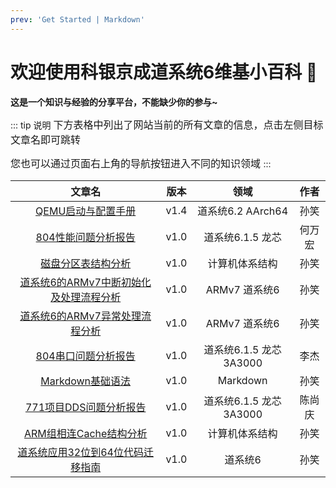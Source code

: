 ```yaml
---
prev: 'Get Started | Markdown'
---
```


# 欢迎使用科银京成道系统6维基小百科 💙

**这是一个知识与经验的分享平台，不能缺少你的参与~**

::: tip 说明
<font size=3>
下方表格中列出了网站当前的所有文章的信息，点击左侧目标文章名即可跳转

您也可以通过页面右上角的导航按钮进入不同的知识领域
</font>
:::

|                                                  文章名                                                   | 版本 |           领域           |  作者  |
| :-------------------------------------------------------------------------------------------------------: | :--: | :----------------------: | :----: |
|                   [QEMU启动与配置手册](/飞腾平台/QEMU启动与配置手册.md)                    | v1.4 |    道系统6.2 AArch64    |  孙笑  |
|               [804性能问题分析报告](/龙芯平台/804性能问题分析报告/804性能问题分析报告.md)                | v1.0 |    道系统6.1.5 龙芯     | 何万宏 |
|          [磁盘分区表结构分析](/公共知识/计算机体系结构/磁盘分区表结构分析/磁盘分区表结构分析.md)          | v1.0 |      计算机体系结构      |  孙笑  |
| [道系统6的ARMv7中断初始化及处理流程分析](/公共知识/道系统6/道系统6的ARMv7中断初始化及处理流程分析.md) | v1.0 |      ARMv7 道系统6      |  孙笑  |
|         [道系统6的ARMv7异常处理流程分析](/公共知识/道系统6/道系统6的ARMv7异常处理流程分析.md)         | v1.0 |      ARMv7 道系统6      |  孙笑  |
|               [804串口问题分析报告](/龙芯平台/804串口问题分析报告/804串口问题分析报告.md)                | v1.0 | 道系统6.1.5 龙芯 3A3000 |  李杰  |
|                 [Markdown基础语法](/公共知识/其他/Markdown基础语法/Markdown基础语法.md)                  | v1.0 |         Markdown         |  孙笑  |
| [771项目DDS问题分析报告](/龙芯平台/771项目DDS问题分析报告/771项目DDS问题分析报告.md) | v1.0 | 道系统6.1.5 龙芯 3A3000 |  陈尚庆 |
| [ARM组相连Cache结构分析](/公共知识/计算机体系结构/ARM组相连Cache结构分析/ARM组相连Cache结构分析.md) | v1.0 | 计算机体系结构 |  孙笑 |
| [道系统应用32位到64位代码迁移指南](/公共知识/道系统6/道系统应用32位到64位代码迁移指南.md) | v1.0 | 道系统6 | 孙笑 |
